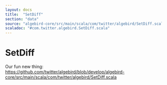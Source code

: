```yaml
---
layout: docs
title:  "SetDiff"
section: "data"
source: "algebird-core/src/main/scala/com/twitter/algebird/SetDiff.scala"
scaladoc: "#com.twitter.algebird.SetDiff.scala"
---
```


# SetDiff

Our fun new thing: https://github.com/twitter/algebird/blob/develop/algebird-core/src/main/scala/com/twitter/algebird/SetDiff.scala
